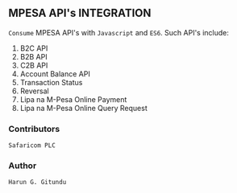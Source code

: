 ## MPESA API's INTEGRATION

`Consume` MPESA API's with `Javascript` and `ES6`.
Such  API's include:

1. B2C API
2. B2B API
3. C2B API
4. Account Balance API
5. Transaction Status
6. Reversal
7. Lipa na M-Pesa Online Payment
8. Lipa na M-Pesa Online Query Request


### Contributors

    Safaricom PLC

### Author

    Harun G. Gitundu